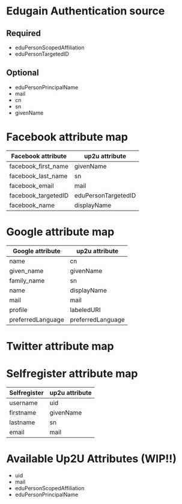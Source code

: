 # Edugain Authentication source
## Required
- eduPersonScopedAffiliation
- eduPersonTargetedID

## Optional
- eduPersonPrincipalName
- mail
- cn
- sn
- givenName


# Facebook attribute map
| Facebook attribute  | up2u attribute      |
|---------------------|---------------------|
| facebook_first_name  | givenName           |
| facebook_last_name  | sn                  |
| facebook_email      | mail                |
| facebook_targetedID | eduPersonTargetedID |
| facebook_name       | displayName         |

# Google attribute map
| Google attribute    | up2u attribute      |
|---------------------|---------------------|
| name                | cn                  |
| given_name          | givenName           |
| family_name         | sn                  |
| name                | displayName         |
| mail                | mail                |
| profile              | labeledURI          |
| preferredLanguage   | preferredLanguage   |

# Twitter attribute map


# Selfregister attribute map
| Selfregister      |  up2u attribute       |
|-------------------|-----------------------|
| username          |  uid                  |  
| firstname          |  givenName            |
| lastname          |  sn                   |
| email             |  mail                 |

# Available Up2U Attributes (WIP!!)

- uid
- mail
- eduPersonScopedAffiliation
- eduPersonPrincipalName

